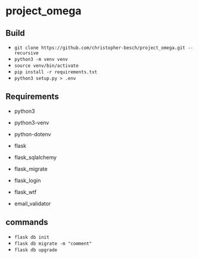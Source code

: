 # project_omega

## Build

-   `git clone https://github.com/christopher-besch/project_omega.git --recursive`
-   `python3 -m venv venv`
-   `source venv/bin/activate`
-   `pip install -r requirements.txt`
-   `python3 setup.py > .env`

## Requirements

-   python3
-   python3-venv

-   python-dotenv
-   flask
-   flask_sqlalchemy
-   flask_migrate
-   flask_login
-   flask_wtf
-   email_validator

## commands

-   `flask db init`
-   `flask db migrate -m "comment"`
-   `flask db upgrade`
